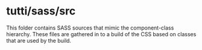 # tutti/sass/src

This folder contains SASS sources that mimic the component-class hierarchy. These files
are gathered in to a build of the CSS based on classes that are used by the build.
